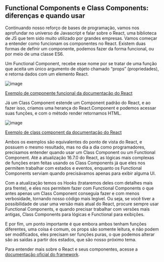 ## Functional Components e Class Components: diferenças e quando usar
Continuando nosso reforço de bases de programação, vamos nos aprofundar no universo de Javascript e falar sobre o React, uma biblioteca de JS que tem sido muito utilizado por grandes 
empresas. Vamos começar a entender como funcionam os componentes no React. Existem duas formas de definir um componente, podemos fazer da forma funcional, ou por meio de uma classe
ES6.

Um Functional Component, recebe esse nome por se tratar de uma função que aceita um único argumento de objeto chamado “props” (propriedades), e retorna dados com um elemento React. 

![image](https://user-images.githubusercontent.com/65983895/145094812-819c215c-d186-4b10-83d7-d423961fe781.png)

[Exemplo de componente funcional da documentação do React](https://pt-br.reactjs.org/docs/components-and-props.html)

Já um Class Component estende um Component padrão do React, e ao fazer isso, criamos uma herança do React.Component e podemos acessar suas funções, e com o método render retornamos
HTML.

![image](https://user-images.githubusercontent.com/65983895/145094851-ad08a2fc-364a-4257-b9fc-431857ab3f4e.png)

[Exemplo de class component da documentação do React](https://pt-br.reactjs.org/docs/components-and-props.html)

Ambos os exemplos são equivalentes do ponto de vista do React, e possuem o mesmo resultado, mas no dia a dia como programadores, precisamos entender quando usar um Class Component ou um Functional Component. Até a atualização 16.7.0 do React, as lógicas mais complexas de funções eram feitas usando os Class Components já que eles nos permitem trabalhar com estados e eventos, enquanto os Functional Components serviam quando precisávamos apenas para exibir alguma UI. 

Com a atualização temos os Hooks (trataremos deles com detalhes mais pra frente), e eles nos permitem fazer com Functional Components o que antes apenas um Class Component conseguia fazer e com menos verbosidade, tornando nosso código mais legível. Ou seja, se você tiver a possibilidade de usar uma versão mais atual do React, procure sempre usar Functional Components, e quando precisar trabalhar com versões mais antigas, Class Components para lógicas e Functional para exibições.

E por fim, um ponto importante é que embora ambos tenham funções diferentes, uma coisa é comum, os props são somente leitura, e não podem ser modificados, eles precisam ser funções
puras, o que podemos alterar são as saídas a partir dos estados, que são nosso próximo tema. 

Para entender mais sobre o React e seus componentes, acesse a [documentação oficial do framework](https://pt-br.reactjs.org/docs/components-and-props.html).
